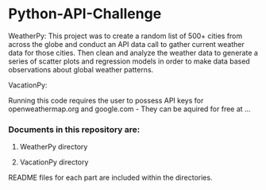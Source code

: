 # Python-API-Challenge

WeatherPy: This project was to create a random list of 500+ cities from across the globe and conduct an API data call to gather current weather data for those cities. Then clean and analyze the weather data to generate a series of scatter plots and regression models in order to make data based observations about global weather patterns.

VacationPy: 

Running this code requires the user to possess API keys for openweathermap.org and google.com - They can be aquired for free at ...


### Documents in this repository are:

1) WeatherPy directory 

1) VacationPy directory 


README files for each part are included within the directories.



